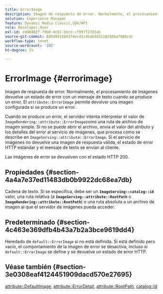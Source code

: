 ```yaml
---
title: ErrorImage
description: Imagen de respuesta de error. Normalmente, el procesamiento de imágenes devuelve un estado de error con un mensaje de texto cuando se produce un error.
solution: Experience Manager
feature: Dynamic Media Classic,SDK/API
role: Developer,User
exl-id: ed48482f-79b0-4c81-b5cd-cf997f27d3ab
source-git-commit: 8454991568374ecd1c4babdd3210250ea7988c4c
workflow-type: tm+mt
source-wordcount: '192'
ht-degree: 1%

---
```


# ErrorImage {#errorimage}

Imagen de respuesta de error. Normalmente, el procesamiento de imágenes devuelve un estado de error con un mensaje de texto cuando se produce un error. El `attribute::ErrorImage` permite devolver una imagen configurada si se produce un error.

Cuando se produce un error, el servidor intenta interpretar el valor de `ImageRendering::attribute::ErrorImage`como una ruta de archivo de imagen simple. Si no se puede abrir el archivo, envía el valor del atributo y los detalles del error al servicio de imágenes, que procesa como se describe en `ImageServing::attribute::ErrorImage`. Si el servicio de imágenes no devuelve una imagen de respuesta válida, el estado de error HTTP estándar y el mensaje de texto se envían al cliente.

Las imágenes de error se devuelven con el estado HTTP 200.

## Propiedades {#section-4a4a7e37ed11483db0b9922dc68ea7db}

Cadena de texto. Si se especifica, debe ser un **`ImageServing::catalog::id`** valor, una ruta relativa (a **`ImageServing::attribute::RootPath`** o **`ImageRendering::attribute::RootPath`**) o una ruta absoluta a un archivo de imagen al que el servidor de imágenes pueda acceder.

## Predeterminado {#section-4c463e369dfb4b43a7b2a3bce9619dd4}

Heredado de `default::ErrorImage` si no está definida. Si está definido pero vacío, el comportamiento de la imagen de error se desactiva, incluso si `default::ErrorImage` se define y se devuelve un estado de error HTTP.

## Véase también {#section-3e0308eaf4124451909dacd570e27695}

[attribute::DefaultImage](../../../../../ir-api/material-cat/image-rendering-api-ref/c-ir-material-catalog/c-ir-attributes-reference/r-ir-defaultpix.md#reference-102c98f9b5d24d2aaaeb756653fb0e6f), [attribute::ErrorDetail](../../../../../ir-api/material-cat/image-rendering-api-ref/c-ir-material-catalog/c-ir-attributes-reference/r-ir-errordetail.md#reference-123b56eed6cf49cea6e0490672b7c53b), [attribute::RootPath](../../../../../ir-api/material-cat/image-rendering-api-ref/c-ir-material-catalog/c-ir-attributes-reference/r-ir-rootpath.md#reference-a4d7c96b62e14fcbad1740c702f160f3), [catalog::Id](../../../../../ir-api/material-cat/image-rendering-api-ref/c-ir-material-catalog/c-ir-material-data-reference/r-ir-id.md#reference-cba2a53a952e403fb57a4e8569f9cf85)

